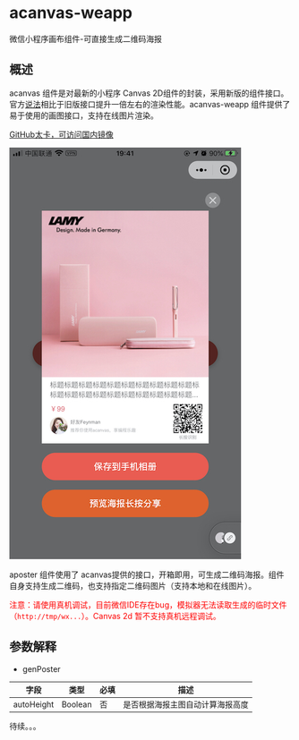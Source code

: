 # acanvas-weapp
微信小程序画布组件-可直接生成二维码海报

## 概述
acanvas 组件是对最新的小程序 Canvas 2D组件的封装，采用新版的组件接口。官方[说法](https://developers.weixin.qq.com/community/develop/doc/00020a02c2c040114d19a398f5b001)相比于旧版接口提升一倍左右的渲染性能。acanvas-weapp 组件提供了易于使用的画图接口，支持在线图片渲染。

[GitHub太卡，可访问国内镜像](https://gitee.com/abram-lin/acanvas-weapp)

![](./demo.jpeg)

aposter 组件使用了 acanvas提供的接口，开箱即用，可生成二维码海报。组件自身支持生成二维码，也支持指定二维码图片（支持本地和在线图片）。

<span style="color: red">注意：请使用真机调试，目前微信IDE存在bug，模拟器无法读取生成的临时文件（`http://tmp/wx...`）。Canvas 2d 暂不支持真机远程调试。</span>
## 参数解释

- genPoster

| 字段            | 类型                     | 必填 | 描述                                       |
| --------------- | ------------------------ | ---- | ------------------------------------------ |
|autoHeight       | Boolean                 | 否   | 是否根据海报主图自动计算海报高度               |

待续。。。